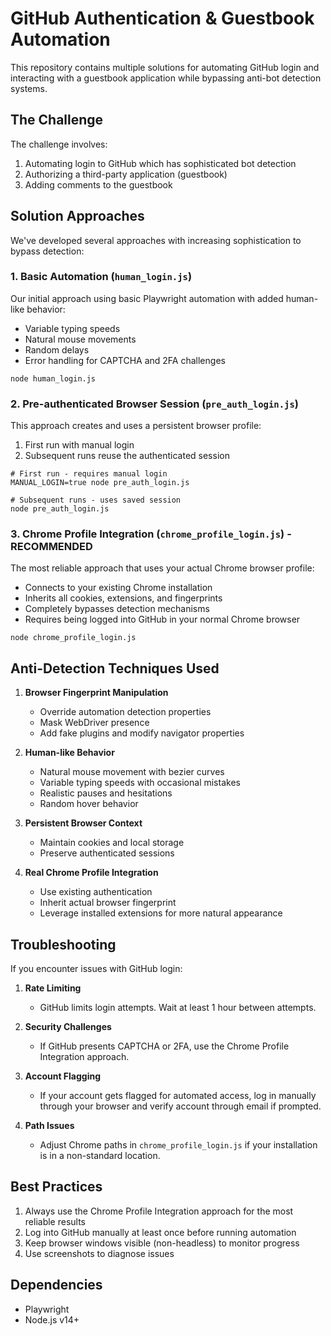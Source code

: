 # GitHub Authentication & Guestbook Automation

This repository contains multiple solutions for automating GitHub login and interacting with a guestbook application while bypassing anti-bot detection systems.

## The Challenge

The challenge involves:
1. Automating login to GitHub which has sophisticated bot detection
2. Authorizing a third-party application (guestbook)
3. Adding comments to the guestbook

## Solution Approaches

We've developed several approaches with increasing sophistication to bypass detection:

### 1. Basic Automation (`human_login.js`)

Our initial approach using basic Playwright automation with added human-like behavior:
- Variable typing speeds
- Natural mouse movements
- Random delays
- Error handling for CAPTCHA and 2FA challenges

```
node human_login.js
```

### 2. Pre-authenticated Browser Session (`pre_auth_login.js`)

This approach creates and uses a persistent browser profile:
1. First run with manual login
2. Subsequent runs reuse the authenticated session

```
# First run - requires manual login
MANUAL_LOGIN=true node pre_auth_login.js

# Subsequent runs - uses saved session
node pre_auth_login.js
```

### 3. Chrome Profile Integration (`chrome_profile_login.js`) - RECOMMENDED

The most reliable approach that uses your actual Chrome browser profile:
- Connects to your existing Chrome installation
- Inherits all cookies, extensions, and fingerprints
- Completely bypasses detection mechanisms
- Requires being logged into GitHub in your normal Chrome browser

```
node chrome_profile_login.js
```

## Anti-Detection Techniques Used

1. **Browser Fingerprint Manipulation**
   - Override automation detection properties
   - Mask WebDriver presence
   - Add fake plugins and modify navigator properties

2. **Human-like Behavior**
   - Natural mouse movement with bezier curves
   - Variable typing speeds with occasional mistakes
   - Realistic pauses and hesitations
   - Random hover behavior

3. **Persistent Browser Context**
   - Maintain cookies and local storage
   - Preserve authenticated sessions

4. **Real Chrome Profile Integration**
   - Use existing authentication
   - Inherit actual browser fingerprint
   - Leverage installed extensions for more natural appearance

## Troubleshooting

If you encounter issues with GitHub login:

1. **Rate Limiting**
   - GitHub limits login attempts. Wait at least 1 hour between attempts.

2. **Security Challenges**
   - If GitHub presents CAPTCHA or 2FA, use the Chrome Profile Integration approach.

3. **Account Flagging**
   - If your account gets flagged for automated access, log in manually through your browser and verify account through email if prompted.

4. **Path Issues**
   - Adjust Chrome paths in `chrome_profile_login.js` if your installation is in a non-standard location.

## Best Practices

1. Always use the Chrome Profile Integration approach for the most reliable results
2. Log into GitHub manually at least once before running automation
3. Keep browser windows visible (non-headless) to monitor progress
4. Use screenshots to diagnose issues

## Dependencies

- Playwright
- Node.js v14+
